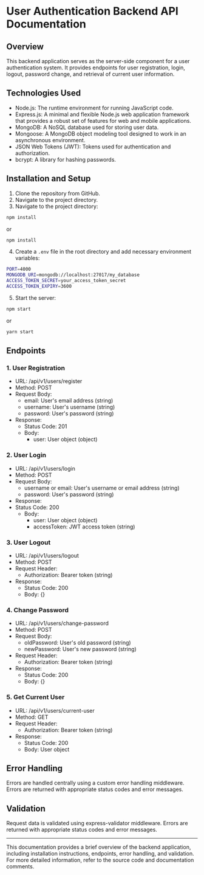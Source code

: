 # User Authentication Backend API Documentation

## Overview

This backend application serves as the server-side component for a user authentication system. It provides endpoints for user registration, login, logout, password change, and retrieval of current user information.

## Technologies Used

- Node.js: The runtime environment for running JavaScript code.
- Express.js: A minimal and flexible Node.js web application framework that provides a robust set of features for web and mobile applications.
- MongoDB: A NoSQL database used for storing user data.
- Mongoose: A MongoDB object modeling tool designed to work in an asynchronous environment.
- JSON Web Tokens (JWT): Tokens used for authentication and authorization.
- bcrypt: A library for hashing passwords.

## Installation and Setup

1. Clone the repository from GitHub.
2. Navigate to the project directory.
3. Navigate to the project directory:
```bash
npm install
```
or
```bash
npm install
```
4. Create a `.env` file in the root directory and add necessary environment variables:
```bash
PORT=4000
MONGODB_URI=mongodb://localhost:27017/my_database
ACCESS_TOKEN_SECRET=your_access_token_secret
ACCESS_TOKEN_EXPIRY=3600
```
5. Start the server:
```bash
npm start
```
or
```bash
yarn start
```

## Endpoints

### 1. User Registration
- URL: /api/v1/users/register
- Method: POST
- Request Body:
  - email: User's email address (string)
  - username: User's username (string)
  - password: User's password (string)
- Response:
  - Status Code: 201
  - Body:
    - user: User object (object)

### 2. User Login
- URL: /api/v1/users/login
- Method: POST
- Request Body:
  - username or email: User's username or email address (string)
  - password: User's password (string)
- Response:
- Status Code: 200
  - Body:
    - user: User object (object)
    - accessToken: JWT access token (string)

### 3. User Logout
- URL: /api/v1/users/logout
- Method: POST
- Request Header:
  - Authorization: Bearer token (string)
- Response:
  - Status Code: 200
  - Body: {}

### 4. Change Password
- URL: /api/v1/users/change-password
- Method: POST
- Request Body:
  - oldPassword: User's old password (string)
  - newPassword: User's new password (string)
- Request Header:
  - Authorization: Bearer token (string)
- Response:
  - Status Code: 200
  - Body: {}

### 5. Get Current User
- URL: /api/v1/users/current-user
- Method: GET
- Request Header:
  - Authorization: Bearer token (string)
- Response:
  - Status Code: 200
  - Body: User object

## Error Handling
Errors are handled centrally using a custom error handling middleware. Errors are returned with appropriate status codes and error messages.

## Validation
Request data is validated using express-validator middleware. Errors are returned with appropriate status codes and error messages.

<hr>

This documentation provides a brief overview of the backend application, including installation instructions, endpoints, error handling, and validation. For more detailed information, refer to the source code and documentation comments.
